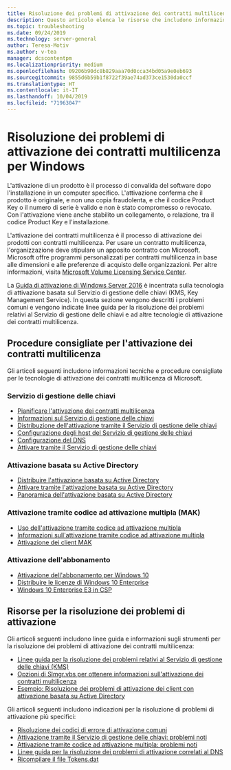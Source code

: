 ```yaml
---
title: Risoluzione dei problemi di attivazione dei contratti multilicenza per Windows
description: Questo articolo elenca le risorse che includono informazioni sulle procedure consigliate per l'attivazione dei contratti multilicenza e sulla risoluzione dei problemi di attivazione
ms.topic: troubleshooting
ms.date: 09/24/2019
ms.technology: server-general
author: Teresa-Motiv
ms.author: v-tea
manager: dcscontentpm
ms.localizationpriority: medium
ms.openlocfilehash: 09206b90dc8b829aaa70d0cca34bd05a9e0eb693
ms.sourcegitcommit: 9855d6b59b1f8722f39ae74ad373ce1530da0ccf
ms.translationtype: HT
ms.contentlocale: it-IT
ms.lasthandoff: 10/04/2019
ms.locfileid: "71963047"
---
```

# <a name="troubleshooting-windows-volume-activation"></a>Risoluzione dei problemi di attivazione dei contratti multilicenza per Windows

L'attivazione di un prodotto è il processo di convalida del software dopo l'installazione in un computer specifico. L'attivazione conferma che il prodotto è originale, e non una copia fraudolenta, e che il codice Product Key o il numero di serie è valido e non è stato compromesso o revocato. Con l'attivazione viene anche stabilito un collegamento, o relazione, tra il codice Product Key e l'installazione.

L'attivazione dei contratti multilicenza è il processo di attivazione dei prodotti con contratti multilicenza. Per usare un contratto multilicenza, l'organizzazione deve stipulare un apposito contratto con Microsoft. Microsoft offre programmi personalizzati per contratti multilicenza in base alle dimensioni e alle preferenze di acquisto delle organizzazioni. Per altre informazioni, visita [Microsoft Volume Licensing Service Center](https://www.microsoft.com/Licensing/servicecenter/default.aspx).

La [Guida di attivazione di Windows Server 2016](server-2016-activation.md) è incentrata sulla tecnologia di attivazione basata sul Servizio di gestione delle chiavi (KMS, Key Management Service). In questa sezione vengono descritti i problemi comuni e vengono indicate linee guida per la risoluzione dei problemi relativi al Servizio di gestione delle chiavi e ad altre tecnologie di attivazione dei contratti multilicenza.

## <a name="best-practices-for-volume-activation"></a>Procedure consigliate per l'attivazione dei contratti multilicenza

Gli articoli seguenti includono informazioni tecniche e procedure consigliate per le tecnologie di attivazione dei contratti multilicenza di Microsoft.

### <a name="key-management-service-kms"></a>Servizio di gestione delle chiavi

- [Pianificare l'attivazione dei contratti multilicenza](https://docs.microsoft.com/windows/deployment/volume-activation/plan-for-volume-activation-client)
- [Informazioni sul Servizio di gestione delle chiavi](https://docs.microsoft.com/previous-versions/tn-archive/ff793434(v=technet.10))
- [Distribuzione dell'attivazione tramite il Servizio di gestione delle chiavi](https://docs.microsoft.com/previous-versions/tn-archive/ff793409%28v=technet.10%29)
- [Configurazione degli host del Servizio di gestione delle chiavi](https://docs.microsoft.com/previous-versions/tn-archive/ff793407%28v%3dtechnet.10%29)
- [Configurazione del DNS](https://docs.microsoft.com/previous-versions/tn-archive/ff793405%28v%3dtechnet.10%29)
- [Attivare tramite il Servizio di gestione delle chiavi](https://docs.microsoft.com/windows/deployment/volume-activation/activate-using-key-management-service-vamt)

### <a name="active-directory-based-activation-adba"></a>Attivazione basata su Active Directory

- [Distribuire l'attivazione basata su Active Directory](https://docs.microsoft.com/previous-versions/windows/it-pro/windows-server-2012-r2-and-2012/dn502534%28v%3Dws.11%29)
- [Attivare tramite l'attivazione basata su Active Directory](https://docs.microsoft.com/windows/deployment/volume-activation/activate-using-active-directory-based-activation-client)
- [Panoramica dell'attivazione basata su Active Directory](https://docs.microsoft.com/windows/deployment/volume-activation/active-directory-based-activation-overview)

### <a name="multiple-activation-key-mak-activation"></a>Attivazione tramite codice ad attivazione multipla (MAK)

- [Uso dell'attivazione tramite codice ad attivazione multipla](https://docs.microsoft.com/previous-versions/tn-archive/ff793438%28v=technet.10%29)
- [Informazioni sull'attivazione tramite codice ad attivazione multipla](https://docs.microsoft.com/previous-versions/tn-archive/ff793435%28v%3dtechnet.10%29)
- [Attivazione dei client MAK](https://docs.microsoft.com/previous-versions/tn-archive/ff793398%28v%3dtechnet.10%29)

### <a name="subscription-activation"></a>Attivazione dell'abbonamento

- [Attivazione dell'abbonamento per Windows 10](https://docs.microsoft.com/windows/deployment/windows-10-subscription-activation)
- [Distribuire le licenze di Windows 10 Enterprise](https://docs.microsoft.com/windows/deployment/deploy-enterprise-licenses)
- [Windows 10 Enterprise E3 in CSP](https://docs.microsoft.com/windows/deployment/windows-10-enterprise-e3-overview)

## <a name="resources-for-troubleshooting-activation-issues"></a>Risorse per la risoluzione dei problemi di attivazione

Gli articoli seguenti includono linee guida e informazioni sugli strumenti per la risoluzione dei problemi di attivazione dei contratti multilicenza:

- [Linee guida per la risoluzione dei problemi relativi al Servizio di gestione delle chiavi (KMS)](activation-troubleshoot-kms-general.md)
- [Opzioni di Slmgr.vbs per ottenere informazioni sull'attivazione dei contratti multilicenza](activation-slmgr-vbs-options.md)
- [Esempio: Risoluzione dei problemi di attivazione dei client con attivazione basata su Active Directory](activation-troubleshoot-adba-clients.md)

Gli articoli seguenti includono indicazioni per la risoluzione di problemi di attivazione più specifici:

- [Risoluzione dei codici di errore di attivazione comuni](activation-error-codes.md)
- [Attivazione tramite il Servizio di gestione delle chiavi: problemi noti](activation-troubleshoot-KMS-issues.md)
- [Attivazione tramite codice ad attivazione multipla: problemi noti](activation-troubleshoot-MAK-issues.md)
- [Linee guida per la risoluzione dei problemi di attivazione correlati al DNS](common-troubleshooting-procedures-kms-dns.md)
- [Ricompilare il file Tokens.dat](activation-rebuild-tokens-dat-file.md)
